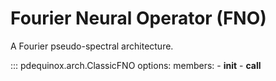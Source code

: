 # Fourier Neural Operator (FNO)

A Fourier pseudo-spectral architecture.

::: pdequinox.arch.ClassicFNO
    options:
        members:
            - __init__
            - __call__